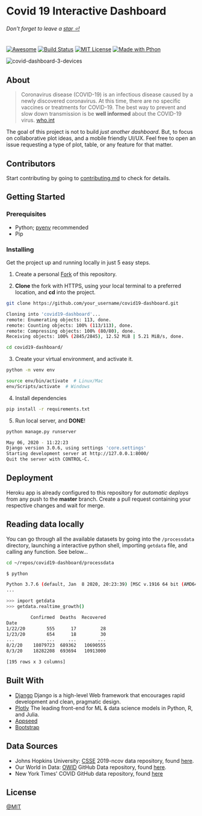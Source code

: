 # Covid 19 Interactive Dashboard
###### Don't forget to leave a [star ⭐!](https://github.com/psmattas/covid19-dashboard/stargazers?after=Y3Vyc29yOnYyOpO5MjAyMC0wNS0xM1QwOTo1MzoyMC0wNTowMADODRbOpg%3D%3D)

[![Awesome](https://awesome.re/badge.svg)](https://github.com/soroushchehresa/awesome-coronavirus#applications-and-bots)
[![Build Status](https://img.shields.io/travis/TheAlgorithms/Python.svg?label=Travis%20CI&logo=travis)](https://travis-ci.com/github/psmattas/covid19-dashboard)
[![MIT License](https://camo.githubusercontent.com/a307f74a14e41e762300323414ddef81f3d53ae2/68747470733a2f2f696d672e736869656c64732e696f2f6769746875622f6c6963656e73652f736f757263657265722d696f2f736f757263657265722d6170702e7376673f636f6c6f72423d666630303030)](https://github.com/psmattas/covid19-dashboard/blob/master/LICENSE.md)
[![Made with Pthon](https://img.shields.io/badge/Made%20with-Python-1f425f.svg)](https://www.python.org/)

![covid-dashboard-3-devices](https://user-images.githubusercontent.com/23439187/115303139-de94f580-a128-11eb-9028-3144d808ac00.png)

## About

> Coronavirus disease (COVID-19) is an infectious disease caused by a newly discovered coronavirus.
> At this time, there are no specific vaccines or treatments for COVID-19. The best way to prevent and slow down transmission is be **well informed** about the COVID-19 virus. [who.int](https://www.who.int/health-topics/coronavirus#tab=tab_1)

The goal of this project is not to build *just another dashboard*. But, to focus on collaborative plot ideas, and a mobile friendly UI/UX. Feel free to open an issue requesting a type of plot, table, or any feature for that matter.

## Contributors

Start contributing by going to [contributing.md](https://github.com/psavarmattas/covid19-dashboard/blob/master/contributing.md) to check for details.

## Getting Started

### Prerequisites

* Python; [pyenv](https://github.com/pyenv/pyenv) recommended
* Pip

### Installing

Get the project up and running locally in just 5 easy steps.

1. Create a personal [Fork](https://github.com/login?return_to=%2Fpsmattas%2Fcovid19-dashboard) of this repository.

2. **Clone** the fork with HTTPS, using your local terminal to a preferred location, and **cd** into the project.

```bash
git clone https://github.com/your_username/covid19-dashboard.git

Cloning into 'covid19-dashboard'...
remote: Enumerating objects: 113, done.
remote: Counting objects: 100% (113/113), done.
remote: Compressing objects: 100% (80/80), done.
Receiving objects: 100% (2845/2845), 12.52 MiB | 5.21 MiB/s, done.

cd covid19-dashboard/
```

3. Create your virtual environment, and activate it.

```bash
python -m venv env

source env/bin/activate  # Linux/Mac
env/Scripts/activate  # Windows
```

4. Install dependencies

```bash
pip install -r requirements.txt
```

5. Run local server, and **DONE**!

```bash
python manage.py runserver

May 06, 2020 - 11:22:23
Django version 3.0.6, using settings 'core.settings'
Starting development server at http://127.0.0.1:8000/
Quit the server with CONTROL-C.
```

## Deployment

Heroku app is already configured to this repository for *automatic deploys* from any push to the **master** branch. Create a pull request containing your respective changes and wait for merge.

## Reading data locally
You can go through all the available datasets by going into the `/processdata` directory, launching a interactive python shell, importing `getdata` file, and calling any function. See below...

```bash
cd ~/repos/covid19-dashboard/processdata
```

```bash
$ python

Python 3.7.6 (default, Jan  8 2020, 20:23:39) [MSC v.1916 64 bit (AMD64)] :: Anaconda, Inc. on win32 
...

>>> import getdata
>>> getdata.realtime_growth()

         Confirmed  Deaths  Recovered
Date
1/22/20        555      17         28
1/23/20        654      18         30
...            ...     ...        ...
8/2/20    18079723  689362   10690555
8/3/20    18282208  693694   10913000

[195 rows x 3 columns]
```


## Built With

* [Django](https://www.djangoproject.com/) Django is a high-level Web framework that encourages rapid development and clean, pragmatic design.
* [Plotly](https://plotly.com/) The leading front-end for ML & data science models in Python, R, and Julia.
* [Appseed](https://appseed.us/)
* [Bootstrap](https://getbootstrap.com/)

## Data Sources

* Johns Hopkins University: [CSSE](https://systems.jhu.edu/) 2019-ncov data repository, found [here](https://github.com/CSSEGISandData/COVID-19).
* Our World in Data: [OWID](https://ourworldindata.org/) GitHub Data repository, found [here](https://github.com/owid/covid-19-data/tree/master/public/data).
* New York Times' COVID GitHub data repository, found [here](https://github.com/nytimes/covid-19-data)

## License

[@MIT](https://github.com/psmattas/covid19-dashboard/blob/master/LICENSE.md)
